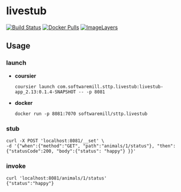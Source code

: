 # livestub

[![Build Status](https://travis-ci.org/softwaremill/livestub.svg?branch=master)](https://travis-ci.org/softwaremill/livestub)
[![Docker Pulls](https://img.shields.io/docker/pulls/softwaremill/sttp.livestub.svg)](https://hub.docker.com/r/softwaremill/sttp.livestub/)
[![ImageLayers](https://images.microbadger.com/badges/image/softwaremill/sttp.livestub.svg)](https://microbadger.com/#/images/softwaremill/sttp.livestub)


## Usage

### launch
 - **coursier**

    `coursier launch com.softwaremill.sttp.livestub:livestub-app_2.13:0.1.4-SNAPSHOT -- -p 8081`

- **docker**

    `docker run -p 8081:7070 softwaremill/sttp.livestub`

### stub
```
curl -X POST 'localhost:8081/__set' \
-d '{"when":{"method":"GET", "path":"animals/1/status"}, "then": {"statusCode":200, "body":{"status": "happy"} }}'
```

### invoke
```
curl 'localhost:8081/animals/1/status'
{"status":"happy"}
```
